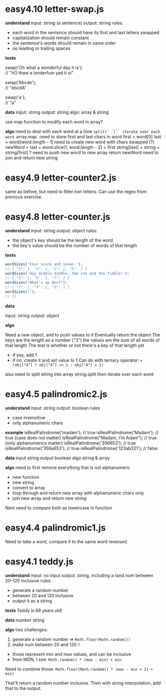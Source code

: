 # easy4.10 letter-swap.js

**understand**
input: string (a sentence)
output: string
rules:
  * each word in the sentence should have its first and last letters swapped
  * capitalization should remain constant
  * the sentence's words should remain in same order
  * no leading or trailing spaces

**tests**

swap('Oh what a wonderful day it is');  
// "hO thaw a londerfuw yad ti si"

swap('Abcde');                          
// "ebcdA"

swap('a');  
// "a"

**data**
input: string
output: string
algo: array & string

use map function to modify each word in array?

**algo**
need to deal with each word at a time
  `split(' ')``
iterate over each word
  `array.map`
need to store first and last chars in word
  first = word[0]
  last = word[word.length - 1]
need to create new word with chars swapped (?)
  newWord = last + word.slice(1, word.length - 2) + first
  string[last] + string + string[first] ?
need to push new word to new array
  return newWord
need to join and return new string


# easy4.9 letter-counter2.js

same as before, but need to filter non letters. Can use the regex from previous exercise.



# easy4.8 letter-counter.js

**understand**
input: string
output: object
rules:
  * the object's key should be the length of the word
  * the key's value should be the number of words of that length

**tests**

``` js
wordSizes('Four score and seven.');                       
// { "3": 1, "4": 1, "5": 1, "6": 1 }
wordSizes('Hey diddle diddle, the cat and the fiddle!');  
// { "3": 5, "6": 1, "7": 2 }
wordSizes("What's up doc?");                              
// { "2": 1, "4": 1, "6": 1 }
wordSizes('');                                            
// {}
```

**data**

input: string
output: object

**algo**

Need a new object, and to push values to it
Eventually return the object
The keys are the length as a number ("3")
the values are the sum of all words of that length
The test is whether or not there's a key of that length yet
  * if yes, add 1
  * if no, create it and set value to 1
Can do with ternary operator:
`> (obj["4"] ? obj["4"] += 1 : obj["4"] = 1)`

also need to split string into array
string.split
then iterate over each word






# easy4.5 palindromic2.js

**understand**
input: string
output: boolean
rules
  * case insensitive
  * only alphanumeric chars

**example**
isRealPalindrome('madam');               // true
isRealPalindrome('Madam');               // true (case does not matter)
isRealPalindrome("Madam, I'm Adam");     // true (only alphanumerics matter)
isRealPalindrome('356653');              // true
isRealPalindrome('356a653');             // true
isRealPalindrome('123ab321');            // false

**data**
input string
output boolean
algo string & array

**algo**
need to first remove everything that is not alphanumeric
  * new function
  * new string
  * convert to array
  * loop through and return new array with alphanumeric chars only
  * join new array and return new string

Next need to compare both as lowercase in function


# easy4.4 palindromic1.js

Need to take a word, compare it to the same word reversed.

# easy4.1 teddy.js

**understand**
input: no input
output: string, including a rand num between 20–120 inclusive
rules:
  * generate a random number
  * between 20 and 120 inclusive
  * output it as a string

**tests**
Teddy is 69 years old!

**data**
number
string

**algo**
two challenges:

1. generate a random number => `Math.floor(Math.random())`
2. make num between 20 and 120 `?`
  * those represent min and max values, and can be inclusive
  * from MDN, I see: `Math.random() * (max - min) + min`

Need to combine those:
  `Math.floor(Math.random() * (max - min + 1) + min)`

That'll return a random number inclusive. Then with string interpolation, add that to the output.
